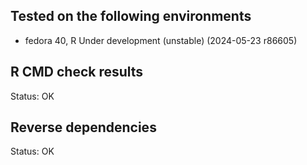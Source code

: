 ## Tested on the following environments
* fedora 40, R Under development (unstable) (2024-05-23 r86605)

## R CMD check results
Status: OK

## Reverse dependencies
Status: OK
